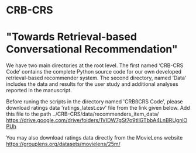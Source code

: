 # CRB-CRS
# "Towards Retrieval-based Conversational Recommendation"

We have two main directories at the root level. The first named ‘CRB-CRS Code’ contains the complete Python source code for our own developed retrieval-based recommender system. The second directory, named ‘Data’ includes the data and results for the user study and additional analyses reported in the manuscript.


Before runing the scripts in the directory named 'CRBßCRS Code', please download ratings data 'ratings_latest.csv' file from the link given below. Add this file to the path ../CRB-CRS/data/recommenders_item_data/
https://drive.google.com/drive/folders/1VIDW7gSt7o9tllGTbbA4LnBRUgnlOPUh

You may also download ratings data directly from the MovieLens website https://grouplens.org/datasets/movielens/25m/
